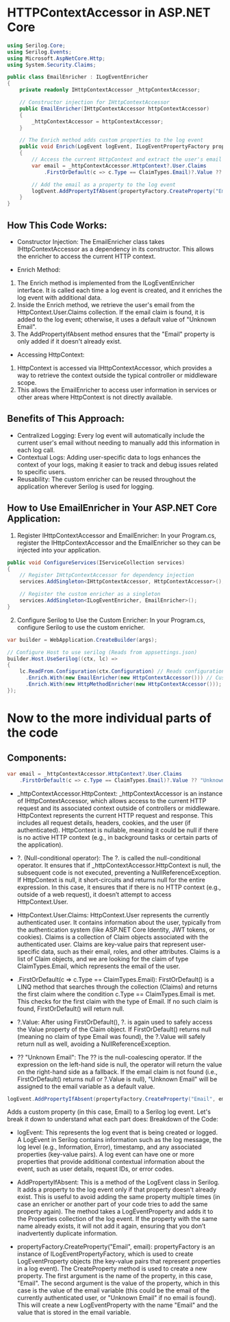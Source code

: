 # HTTPContextAccessor in ASP.NET Core

```csharp
using Serilog.Core;
using Serilog.Events;
using Microsoft.AspNetCore.Http;
using System.Security.Claims;

public class EmailEnricher : ILogEventEnricher
{
    private readonly IHttpContextAccessor _httpContextAccessor;

    // Constructor injection for IHttpContextAccessor
    public EmailEnricher(IHttpContextAccessor httpContextAccessor)
    {
        _httpContextAccessor = httpContextAccessor;
    }

    // The Enrich method adds custom properties to the log event
    public void Enrich(LogEvent logEvent, ILogEventPropertyFactory propertyFactory)
    {
        // Access the current HttpContext and extract the user's email from claims
        var email = _httpContextAccessor.HttpContext?.User.Claims
            .FirstOrDefault(c => c.Type == ClaimTypes.Email)?.Value ?? "Unknown Email";

        // Add the email as a property to the log event
        logEvent.AddPropertyIfAbsent(propertyFactory.CreateProperty("Email", email));
    }
}
```

## How This Code Works:

- Constructor Injection:
The EmailEnricher class takes IHttpContextAccessor as a dependency in its constructor. This allows the enricher to access the current HTTP context.

- Enrich Method:
1. The Enrich method is implemented from the ILogEventEnricher interface. It is called each time a log event is created, and it enriches the log event with additional data.
2. Inside the Enrich method, we retrieve the user's email from the HttpContext.User.Claims collection. If the email claim is found, it is added to the log event; otherwise, it uses a default value of "Unknown Email".
3. The AddPropertyIfAbsent method ensures that the "Email" property is only added if it doesn't already exist.

- Accessing HttpContext:
1. HttpContext is accessed via IHttpContextAccessor, which provides a way to retrieve the context outside the typical controller or middleware scope.
2. This allows the EmailEnricher to access user information in services or other areas where HttpContext is not directly available.

## Benefits of This Approach:

- Centralized Logging: Every log event will automatically include the current user's email without needing to manually add this information in each log call.
- Contextual Logs: Adding user-specific data to logs enhances the context of your logs, making it easier to track and debug issues related to specific users.
- Reusability: The custom enricher can be reused throughout the application wherever Serilog is used for logging.

## How to Use EmailEnricher in Your ASP.NET Core Application:

1. Register IHttpContextAccessor and EmailEnricher:
In your Program.cs, register the IHttpContextAccessor and the EmailEnricher so they can be injected into your application.

```csharp
public void ConfigureServices(IServiceCollection services)
{
    // Register IHttpContextAccessor for dependency injection
    services.AddSingleton<IHttpContextAccessor, HttpContextAccessor>();

    // Register the custom enricher as a singleton
    services.AddSingleton<ILogEventEnricher, EmailEnricher>();
}
```

2. Configure Serilog to Use the Custom Enricher:
In your Program.cs, configure Serilog to use the custom enricher.

```csharp
var builder = WebApplication.CreateBuilder(args);

// Configure Host to use serilog (Reads from appsettings.json)
builder.Host.UseSerilog((ctx, lc) =>
{
    lc.ReadFrom.Configuration(ctx.Configuration) // Reads configuration from appsettings.json
      .Enrich.With(new EmailEnricher(new HttpContextAccessor())) // Custom email enricher
      .Enrich.With(new HttpMethodEnricher(new HttpContextAccessor())); // Custom http method enricher
});
```

# Now to the more individual parts of the code
## Components:

```csharp
var email = _httpContextAccessor.HttpContext?.User.Claims
    .FirstOrDefault(c => c.Type == ClaimTypes.Email)?.Value ?? "Unknown Email";
```

- _httpContextAccessor.HttpContext:
        _httpContextAccessor is an instance of IHttpContextAccessor, which allows access to the current HTTP request and its associated context outside of controllers or middleware.
        HttpContext represents the current HTTP request and response. This includes all request details, headers, cookies, and the user (if authenticated).
        HttpContext is nullable, meaning it could be null if there is no active HTTP context (e.g., in background tasks or certain parts of the application).

- ?. (Null-conditional operator):
        The ?. is called the null-conditional operator.
        It ensures that if _httpContextAccessor.HttpContext is null, the subsequent code is not executed, preventing a NullReferenceException. If HttpContext is null, it short-circuits and returns null for the entire expression.
        In this case, it ensures that if there is no HTTP context (e.g., outside of a web request), it doesn’t attempt to access HttpContext.User.

- HttpContext.User.Claims:
        HttpContext.User represents the currently authenticated user. It contains information about the user, typically from the authentication system (like ASP.NET Core Identity, JWT tokens, or cookies).
        Claims is a collection of Claim objects associated with the authenticated user. Claims are key-value pairs that represent user-specific data, such as their email, roles, and other attributes.
        Claims is a list of Claim objects, and we are looking for the claim of type ClaimTypes.Email, which represents the email of the user.

- .FirstOrDefault(c => c.Type == ClaimTypes.Email):
        FirstOrDefault() is a LINQ method that searches through the collection (Claims) and returns the first claim where the condition c.Type == ClaimTypes.Email is met. This checks for the first claim with the type of Email.
        If no such claim is found, FirstOrDefault() will return null.

- ?.Value:
        After using FirstOrDefault(), ?. is again used to safely access the Value property of the Claim object.
        If FirstOrDefault() returns null (meaning no claim of type Email was found), the ?.Value will safely return null as well, avoiding a NullReferenceException.

- ?? "Unknown Email":
        The ?? is the null-coalescing operator.
        If the expression on the left-hand side is null, the operator will return the value on the right-hand side as a fallback.
        If the email claim is not found (i.e., FirstOrDefault() returns null or ?.Value is null), "Unknown Email" will be assigned to the email variable as a default value.

```csharp
logEvent.AddPropertyIfAbsent(propertyFactory.CreateProperty("Email", email));
```

Adds a custom property (in this case, Email) to a Serilog log event. Let's break it down to understand what each part does:
Breakdown of the Code:

- logEvent:
        This represents the log event that is being created or logged. A LogEvent in Serilog contains information such as the log message, the log level (e.g., Information, Error), timestamp, and any associated properties (key-value pairs).
        A log event can have one or more properties that provide additional contextual information about the event, such as user details, request IDs, or error codes.

- AddPropertyIfAbsent:
        This is a method of the LogEvent class in Serilog. It adds a property to the log event only if that property doesn't already exist.
        This is useful to avoid adding the same property multiple times (in case an enricher or another part of your code tries to add the same property again).
        The method takes a LogEventProperty and adds it to the Properties collection of the log event.
        If the property with the same name already exists, it will not add it again, ensuring that you don’t inadvertently duplicate information.

- propertyFactory.CreateProperty("Email", email):
        propertyFactory is an instance of ILogEventPropertyFactory, which is used to create LogEventProperty objects (the key-value pairs that represent properties in a log event).
        The CreateProperty method is used to create a new property.
            The first argument is the name of the property, in this case, "Email".
            The second argument is the value of the property, which in this case is the value of the email variable (this could be the email of the currently authenticated user, or "Unknown Email" if no email is found).
        This will create a new LogEventProperty with the name "Email" and the value that is stored in the email variable.

